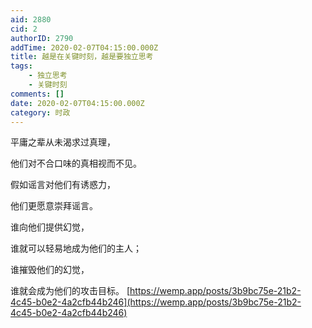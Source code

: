 ```yaml
---
aid: 2880
cid: 2
authorID: 2790
addTime: 2020-02-07T04:15:00.000Z
title: 越是在关键时刻，越是要独立思考
tags:
    - 独立思考
    - 关键时刻
comments: []
date: 2020-02-07T04:15:00.000Z
category: 时政
---
```


平庸之辈从未渴求过真理，

他们对不合口味的真相视而不见。

假如谣言对他们有诱惑力，

他们更愿意崇拜谣言。

谁向他们提供幻觉，

谁就可以轻易地成为他们的主人；

谁摧毁他们的幻觉，

谁就会成为他们的攻击目标。 [https://wemp.app/posts/3b9bc75e-21b2-4c45-b0e2-4a2cfb44b246](https://wemp.app/posts/3b9bc75e-21b2-4c45-b0e2-4a2cfb44b246)
